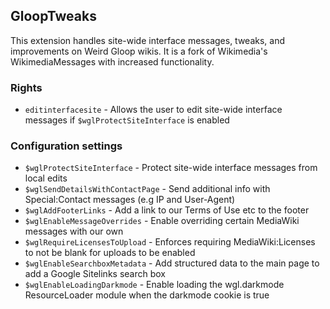 ## GloopTweaks
This extension handles site-wide interface messages, tweaks, and improvements on Weird Gloop wikis. It is a fork of Wikimedia's WikimediaMessages with increased functionality.

### Rights
* `editinterfacesite` - Allows the user to edit site-wide interface messages if `$wglProtectSiteInterface` is enabled

### Configuration settings
* `$wglProtectSiteInterface` - Protect site-wide interface messages from local edits
* `$wglSendDetailsWithContactPage` - Send additional info with Special:Contact messages (e.g IP and User-Agent)
* `$wglAddFooterLinks` - Add a link to our Terms of Use etc to the footer
* `$wglEnableMessageOverrides` - Enable overriding certain MediaWiki messages with our own
* `$wglRequireLicensesToUpload` - Enforces requiring MediaWiki:Licenses to not be blank for uploads to be enabled
* `$wglEnableSearchboxMetadata` - Add structured data to the main page to add a Google Sitelinks search box
* `$wglEnableLoadingDarkmode` - Enable loading the wgl.darkmode ResourceLoader module when the darkmode cookie is true